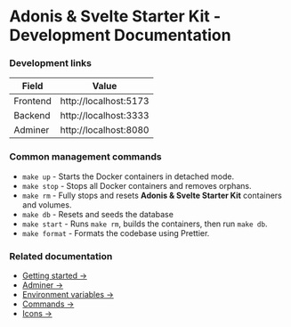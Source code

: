 # Adonis & Svelte Starter Kit - Development Documentation

### Development links

| Field    | Value                 |
|----------|-----------------------|
| Frontend | http://localhost:5173 |
| Backend  | http://localhost:3333 |
| Adminer  | http://localhost:8080 |

### Common management commands

- `make up` - Starts the Docker containers in detached mode.
- `make stop` - Stops all Docker containers and removes orphans.
- `make rm` - Fully stops and resets **Adonis & Svelte Starter Kit** containers and volumes.
- `make db` - Resets and seeds the database
- `make start` - Runs `make rm`, builds the containers, then run `make db`.
- `make format` - Formats the codebase using Prettier.

### Related documentation

- [Getting started &rarr;](getting-started.md)
- [Adminer &rarr;](adminer.md)
- [Environment variables &rarr;](environment.md)
- [Commands &rarr;](commands.md)
- [Icons &rarr;](commands.md)
